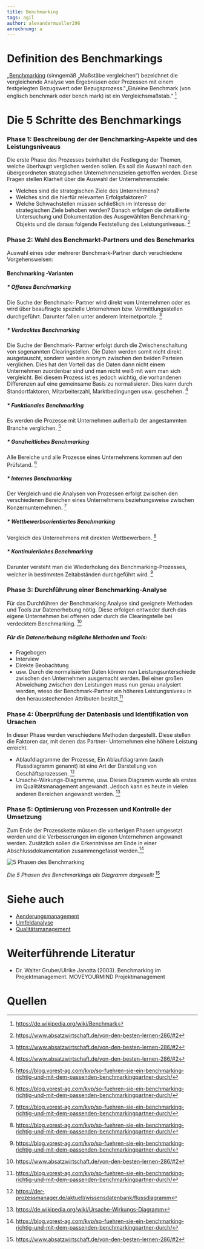```yaml
---
title: Benchmarking
tags: agil 
author: alexandermueller296
anrechnung: a
---
```


# Definition des Benchmarkings
„[Benchmarking](https://de.wikipedia.org/wiki/Benchmark) (sinngemäß „Maßstäbe vergleichen“) bezeichnet die vergleichende Analyse von Ergebnissen oder Prozessen mit einem festgelegten Bezugswert oder Bezugsprozess."„Ein/eine Benchmark (von englisch benchmark oder bench mark) ist ein Vergleichsmaßstab.“ [^1]

# Die 5 Schritte des Benchmarkings
### Phase 1: Beschreibung der der Benchmarking-Aspekte und des Leistungsniveaus
Die erste Phase des Prozesses beinhaltet die Festlegung der Themen, welche überhaupt verglichen werden sollen. Es soll die Auswahl nach den übergeordneten strategischen Unternehmenszielen getroffen werden.
Diese Fragen stellen Klarheit über die Auswahl der Unternehmensziele:
* Welches sind die strategischen Ziele des Unternehmens?
* Welches sind die hierfür relevanten Erfolgsfaktoren?
* Welche Schwachstellen müssen schließlich im Interesse der strategischen Ziele behoben werden?
Danach erfolgen die detaillierte Untersuchung und Dokumentation des Ausgewählten Benchmarking- Objekts und die daraus folgende Feststellung des Leistungsniveaus. [^3]

### Phase 2: Wahl des Benchmarkt-Partners und des Benchmarks
Auswahl eines oder mehrerer Benchmark-Partner durch verschiedene Vorgehensweisen:
#### Benchmarking -Varianten
##### * Offenes Benchmarking
Die Suche der Benchmark- Partner wird direkt vom Unternehmen oder es wird über beauftragte spezielle Unternehmen bzw. Vermittlungsstellen durchgeführt. Darunter fallen unter anderem Internetportale. [^3]
##### * Verdecktes Benchmarking
Die Suche der Benchmark- Partner erfolgt durch die Zwischenschaltung von sogenannten Clearingstellen. Die Daten werden somit nicht direkt ausgetauscht, sondern werden anonym zwischen den beiden Parteien verglichen. Dies hat den Vorteil das die Daten dann nicht einem Unternehmen zuordenbar sind und man nicht weiß mit wem man sich vergleicht. Bei diesem Prozess ist es jedoch wichtig, die vorhandenen Differenzen auf eine gemeinsame Basis zu normalisieren. Dies kann durch Standortfaktoren, Mitarbeiterzahl, Marktbedingungen usw. geschehen. [^3]
##### * Funktionales Benchmarking 
Es werden die Prozesse mit Unternehmen außerhalb der angestammten Branche verglichen. [^2]
##### * Ganzheitliches Benchmarking 
Alle Bereiche und alle Prozesse eines Unternehmens kommen auf den Prüfstand. [^2]
##### * Internes Benchmarking 
Der Vergleich und die Analysen von Prozessen erfolgt zwischen den verschiedenen Bereichen eines Unternehmens beziehungsweise zwischen Konzernunternehmen. [^2]
##### * Wettbewerbsorientiertes Benchmarking
Vergleich des Unternehmens mit direkten Wettbewerbern. [^2]
##### * Kontinuierliches Benchmarking 	
Darunter versteht man die Wiederholung des Benchmarking-Prozesses, welcher in bestimmten Zeitabständen durchgeführt wird. [^2]

### Phase 3: Durchführung einer Benchmarking-Analyse
Für das Durchführen der Benchmarking Analyse sind geeignete Methoden und Tools zur Datenerhebung nötig. Diese erfolgen entweder durch das eigene Unternehmen bei offenen oder durch die Clearingstelle bei verdecktem Benchmarking. [^3]
##### Für die Datenerhebung mögliche Methoden und Tools:
* Fragebogen
* Interview
* Direkte Beobachtung
* usw.
Durch die normalisierten Daten können nun Leistungsunterschiede zwischen den Unternehmen ausgemacht werden. Bei einer großen Abweichung zwischen den Leistungen muss nun genau analysiert werden, wieso der Benchmark-Partner ein höheres Leistungsniveau in den herausstechenden Attributen besitzt.[^2]

### Phase 4: Überprüfung der Datenbasis und Identifikation von Ursachen
In dieser Phase werden verschiedene Methoden dargestellt. Diese stellen die Faktoren dar, mit denen das Partner- Unternehmen eine höhere Leistung erreicht. 
* Ablaufdiagramme der Prozesse,
Ein Ablaufdiagramm (auch Flussdiagramm genannt) ist eine Art der Darstellung von Geschäftsprozessen. [^5]
* Ursache-Wirkungs-Diagramme, usw.
Dieses Diagramm wurde als erstes im Qualitätsmanagement angewandt. Jedoch kann es heute in vielen anderen Bereichen angewandt werden. [^4]

### Phase 5: Optimierung von Prozessen und Kontrolle der Umsetzung 
Zum Ende der Prozesskette müssen die vorherigen Phasen umgesetzt werden und die Verbesserungen im eigenen Unternehmen angewandt werden. Zusätzlich sollen die Erkenntnisse am Ende in einer Abschlussdokumentation zusammengefasst werden.[^2]


![5 Phasen des Benchmarking](Benchmarking/LeitfadenmitPhasenfüreinBenchmarkingProjekt-e1556105881300.jpg)

*Die 5 Phasen des Benchmarkings als Diagramm dargesellt* [^3]


# Siehe auch
* [Aenderungsmanagement](https://github.com/ManagingProjectsSuccessfully/ManagingProjectsSuccessfully.github.io/blob/main/kb/Aenderungsmanagement.md)
* [Umfeldanalyse](https://github.com/ManagingProjectsSuccessfully/ManagingProjectsSuccessfully.github.io/blob/main/kb/Umfeldanalyse.md)
* [Qualitätsmanagement](https://github.com/ManagingProjectsSuccessfully/ManagingProjectsSuccessfully.github.io/blob/main/kb/Qualitaetsmanagement.md)

# Weiterführende Literatur

* Dr. Walter Gruber/Ulrike Janotta (2003). Benchmarking im Projektmanagement. MOVEYOURMIND Projektmanagement

# Quellen

[^1]: https://de.wikipedia.org/wiki/Benchmark
[^2]: https://blog.vorest-ag.com/kvp/so-fuehren-sie-ein-benchmarking-richtig-und-mit-dem-passenden-benchmarkingpartner-durch/
[^3]: https://www.absatzwirtschaft.de/von-den-besten-lernen-286/#2
[^4]: https://de.wikipedia.org/wiki/Ursache-Wirkungs-Diagramm
[^5]: https://der-prozessmanager.de/aktuell/wissensdatenbank/flussdiagramm
